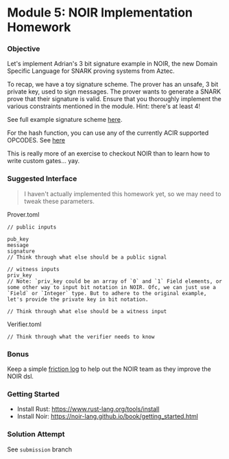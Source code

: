 # Module 5: NOIR Implementation Homework

### Objective 

Let's implement Adrian's 3 bit signature example in NOIR, the new Domain Specific Language for SNARK proving systems from Aztec.

To recap, we have a toy signature scheme. The prover has an unsafe, 3 bit private key, used to sign messages. The prover wants to generate a SNARK prove that their signature is valid. Ensure that you thoroughly implement the various constraints mentioned in the module. Hint: there's at least 4!

See full example signature scheme [here](https://drive.google.com/file/d/1_lKJwZmWef6zpW2VViz5a2OeEfdTa4Uf/view).

For the hash function, you can use any of the currently ACIR supported OPCODES. See [here](https://github.com/noir-lang/noir)

This is really more of an exercise to checkout NOIR than to learn how to write custom gates... yay.

### Suggested Interface

> I haven't actually implemented this homework yet, so we may need to tweak these parameters.

Prover.toml

```
// public inputs

pub_key
message
signature
// Think through what else should be a public signal

// witness inputs
priv_key 
// Note: `priv_key could be an array of `0` and `1` Field elements, or some other way to input bit notation in NOIR. Ofc, we can just use a `Field` or `Integer` type. But to adhere to the original example, let's provide the private key in bit notation.

// Think through what else should be a witness input

```

Verifier.toml

```
// Think through what the verifier needs to know
```

### Bonus

Keep a simple [friction log](https://www.chameleon.io/blog/friction-logs) to help out the NOIR team as they improve the NOIR dsl. 

### Getting Started
- Install Rust: https://www.rust-lang.org/tools/install
- Install Noir: https://noir-lang.github.io/book/getting_started.html

### Solution Attempt
See `submission` branch
